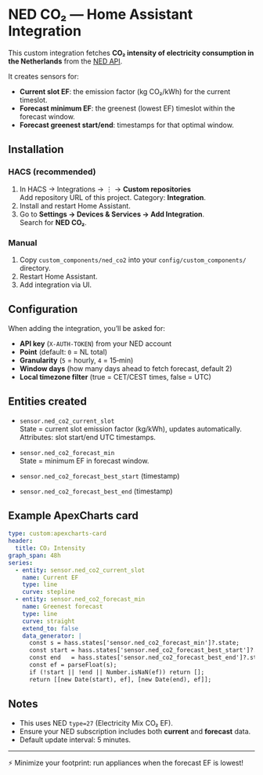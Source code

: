 # NED CO₂ — Home Assistant Integration

This custom integration fetches **CO₂ intensity of electricity consumption in the Netherlands** from the [NED API](https://api.ned.nl/v1).

It creates sensors for:
- **Current slot EF**: the emission factor (kg CO₂/kWh) for the current timeslot.
- **Forecast minimum EF**: the greenest (lowest EF) timeslot within the forecast window.
- **Forecast greenest start/end**: timestamps for that optimal window.

## Installation

### HACS (recommended)
1. In HACS → Integrations → ⋮ → **Custom repositories**  
   Add repository URL of this project. Category: **Integration**.
2. Install and restart Home Assistant.
3. Go to **Settings → Devices & Services → Add Integration**.  
   Search for **NED CO₂**.

### Manual
1. Copy `custom_components/ned_co2` into your `config/custom_components/` directory.
2. Restart Home Assistant.
3. Add integration via UI.

## Configuration

When adding the integration, you’ll be asked for:

- **API key** (`X-AUTH-TOKEN`) from your NED account
- **Point** (default: `0` = NL total)
- **Granularity** (`5` = hourly, `4` = 15‑min)
- **Window days** (how many days ahead to fetch forecast, default 2)
- **Local timezone filter** (true = CET/CEST times, false = UTC)

## Entities created

- `sensor.ned_co2_current_slot`  
  State = current slot emission factor (kg/kWh), updates automatically.  
  Attributes: slot start/end UTC timestamps.

- `sensor.ned_co2_forecast_min`  
  State = minimum EF in forecast window.  

- `sensor.ned_co2_forecast_best_start` (timestamp)  
- `sensor.ned_co2_forecast_best_end` (timestamp)  

## Example ApexCharts card

```yaml
type: custom:apexcharts-card
header:
  title: CO₂ Intensity
graph_span: 48h
series:
  - entity: sensor.ned_co2_current_slot
    name: Current EF
    type: line
    curve: stepline
  - entity: sensor.ned_co2_forecast_min
    name: Greenest forecast
    type: line
    curve: straight
    extend_to: false
    data_generator: |
      const s = hass.states['sensor.ned_co2_forecast_min']?.state;
      const start = hass.states['sensor.ned_co2_forecast_best_start']?.state;
      const end   = hass.states['sensor.ned_co2_forecast_best_end']?.state;
      const ef = parseFloat(s);
      if (!start || !end || Number.isNaN(ef)) return [];
      return [[new Date(start), ef], [new Date(end), ef]];
```

## Notes
- This uses NED `type=27` (Electricity Mix CO₂ EF).
- Ensure your NED subscription includes both **current** and **forecast** data.
- Default update interval: 5 minutes.

---

⚡️ Minimize your footprint: run appliances when the forecast EF is lowest!

